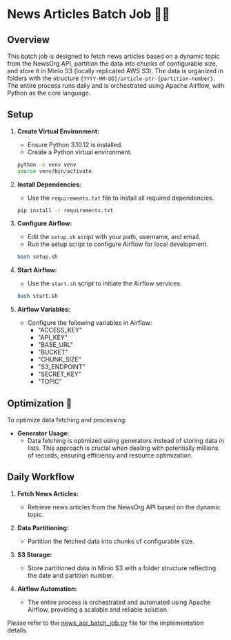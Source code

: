 # News Articles Batch Job 📰🔄

## Overview

This batch job is designed to fetch news articles based on a dynamic topic from the NewsOrg API, partition the data into chunks of configurable size, and store it in Minio S3 (locally replicated AWS S3). The data is organized in folders with the structure `{YYYY-MM-DD}/article-ptr-{partition-number}`. The entire process runs daily and is orchestrated using Apache Airflow, with Python as the core language.

## Setup

1. **Create Virtual Environment:**
   - Ensure Python 3.10.12 is installed.
   - Create a Python virtual environment.
   ```bash
   python -m venv venv
   source venv/bin/activate
   ```

2. **Install Dependencies:**
   - Use the `requirements.txt` file to install all required dependencies.
   ```bash
   pip install -r requirements.txt
   ```

3. **Configure Airflow:**
   - Edit the `setup.sh` script with your path, username, and email.
   - Run the setup script to configure Airflow for local development.
   ```bash
   bash setup.sh
   ```

4. **Start Airflow:**
   - Use the `start.sh` script to initiate the Airflow services.
   ```bash
   bash start.sh
   ```

5. **Airflow Variables:**
   - Configure the following variables in Airflow:
     - "ACCESS_KEY"
     - "API_KEY"
     - "BASE_URL"
     - "BUCKET"
     - "CHUNK_SIZE"
     - "S3_ENDPOINT"
     - "SECRET_KEY"
     - "TOPIC"

## Optimization 🚀

To optimize data fetching and processing:

- **Generator Usage:**
  - Data fetching is optimized using generators instead of storing data in lists. This approach is crucial when dealing with potentially millions of records, ensuring efficiency and resource optimization.

## Daily Workflow

1. **Fetch News Articles:**
   - Retrieve news articles from the NewsOrg API based on the dynamic topic.

2. **Data Partitioning:**
   - Partition the fetched data into chunks of configurable size.

3. **S3 Storage:**
   - Store partitioned data in Minio S3 with a folder structure reflecting the date and partition number.

4. **Airflow Automation:**
   - The entire process is orchestrated and automated using Apache Airflow, providing a scalable and reliable solution.

Please refer to the [news_api_batch_job.py](airflow/dags/news_api_batch_job.py) file for the implementation details.

